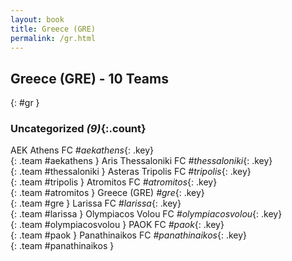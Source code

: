 ```yaml
---
layout: book
title: Greece (GRE)
permalink: /gr.html
---
```


## Greece (GRE) - 10 Teams
{: #gr }









### Uncategorized _(9)_{:.count}

AEK Athens FC   _#aekathens_{: .key} <br>
{: .team #aekathens }
Aris Thessaloniki FC   _#thessaloniki_{: .key} <br>
{: .team #thessaloniki }
Asteras Tripolis FC   _#tripolis_{: .key} <br>
{: .team #tripolis }
Atromitos FC   _#atromitos_{: .key} <br>
{: .team #atromitos }
Greece  (GRE)  _#gre_{: .key} <br>
{: .team #gre }
Larissa FC   _#larissa_{: .key} <br>
{: .team #larissa }
Olympiacos Volou FC   _#olympiacosvolou_{: .key} <br>
{: .team #olympiacosvolou }
PAOK FC   _#paok_{: .key} <br>
{: .team #paok }
Panathinaikos FC   _#panathinaikos_{: .key} <br>
{: .team #panathinaikos }


 
